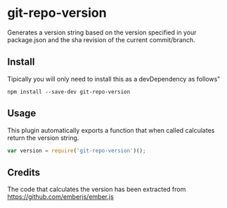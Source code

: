 # git-repo-version

Generates a version string based on the version specified in your package.json and the sha revision of
the current commit/branch.

## Install

Tipically you will only need to install this as a devDependency as follows"

`npm install --save-dev git-repo-version`

## Usage

This plugin automatically exports a function that when called calculates return the version string.

```js
var version = require('git-repo-version')();
```

## Credits

The code that calculates the version has been extracted from https://github.com/emberjs/ember.js

